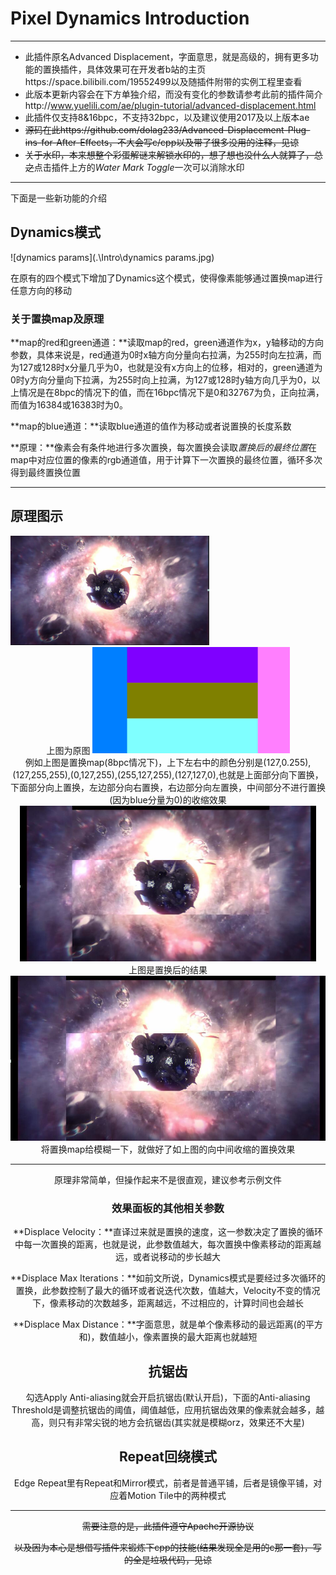 

# Pixel Dynamics Introduction

---

+ 此插件原名Advanced Displacement，字面意思，就是高级的，拥有更多功能的置换插件，具体效果可在开发者b站的主页https://space.bilibili.com/19552499以及随插件附带的实例工程里查看
+ 此版本更新内容会在下方单独介绍，而没有变化的参数请参考此前的插件简介http://www.yuelili.com/ae/plugin-tutorial/advanced-displacement.html
+ 此插件仅支持8&16bpc，不支持32bpc，以及建议使用2017及以上版本ae
+ ~~源码在此https://github.com/dolag233/Advanced-Displacement-Plug-ins-for-After-Effects，不大会写c/cpp以及带了很多没用的注释，见谅~~
+ ~~关于水印，本来想整个彩蛋解谜来解锁水印的，想了想也没什么人就算了，总之~~点击插件上方的*Water Mark Toggle*一次可以消除水印

---

下面是一些新功能的介绍

## Dynamics模式

![dynamics params](.\Intro\dynamics params.jpg)

在原有的四个模式下增加了Dynamics这个模式，使得像素能够通过置换map进行任意方向的移动

### 关于置换map及原理

**map的red和green通道：**读取map的red，green通道作为x，y轴移动的方向参数，具体来说是，red通道为0时x轴方向分量向右拉满，为255时向左拉满，而为127或128时x分量几乎为0，也就是没有x方向上的位移，相对的，green通道为0时y方向分量向下拉满，为255时向上拉满，为127或128时y轴方向几乎为0，以上情况是在8bpc的情况下的值，而在16bpc情况下是0和32767为负，正向拉满，而值为16384或16383时为0。

**map的blue通道：**读取blue通道的值作为移动或者说置换的长度系数

**原理：**像素会有条件地进行多次置换，每次置换会读取*置换后的最终位置*在map中对应位置的像素的rgb通道值，用于计算下一次置换的最终位置，循环多次得到最终置换位置

---

## 原理图示

<img src=".\Intro\src.jpg" alt="src" style="zoom:33%;" />

<center>上图为原图



<img src=".\Intro\map1.jpg" style="zoom:33%;" />

<center>例如上图是置换map(8bpc情况下)，上下左右中的颜色分别是(127,0.255),(127,255,255),(0,127,255),(255,127,255),(127,127,0),也就是上面部分向下置换，下面部分向上置换，左边部分向右置换，右边部分向左置换，中间部分不进行置换(因为blue分量为0)的收缩效果



<img src=".\Intro\result1.jpg" alt="result1" style="zoom: 50%;" />

<center>上图是置换后的结果



<img src=".\Intro\result1.jpg" alt="result1" style="zoom: 100%;" />

<center>将置换map给模糊一下，就做好了如上图的向中间收缩的置换效果



---

原理非常简单，但操作起来不是很直观，建议参考示例文件

### 效果面板的其他相关参数

**Displace Velocity：**直译过来就是置换的速度，这一参数决定了置换的循环中每一次置换的距离，也就是说，此参数值越大，每次置换中像素移动的距离越远，或者说移动的步长越大

**Displace Max Iterations：**如前文所说，Dynamics模式是要经过多次循环的置换，此参数控制了最大的循环或者说迭代次数，值越大，Velocity不变的情况下，像素移动的次数越多，距离越远，不过相应的，计算时间也会越长

**Displace Max Distance：**字面意思，就是单个像素移动的最远距离(的平方和)，数值越小，像素置换的最大距离也就越短

## 抗锯齿

勾选Apply Anti-aliasing就会开启抗锯齿(默认开启)，下面的Anti-aliasing Threshold是调整抗锯齿的阈值，阈值越低，应用抗锯齿效果的像素就会越多，越高，则只有非常尖锐的地方会抗锯齿(其实就是模糊orz，效果还不大星)

## Repeat回绕模式

Edge Repeat里有Repeat和Mirror模式，前者是普通平铺，后者是镜像平铺，对应着Motion Tile中的两种模式

---

~~需要注意的是，此插件遵守Apache开源协议~~

~~以及因为本心是想借写插件来锻炼下cpp的技能(结果发现全是用的c那一套)，写的全是垃圾代码，见谅~~

